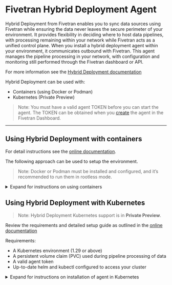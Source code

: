 # Fivetran Hybrid Deployment Agent

Hybrid Deployment from Fivetran enables you to sync data sources using Fivetran while ensuring the data never leaves the secure perimeter of your environment. It provides flexibility in deciding where to host data pipelines, with processing remaining within your network while Fivetran acts as a unified control plane. When you install a hybrid deployment agent within your environment, it communicates outbound with Fivetran. This agent manages the pipeline processing in your network, with configuration and monitoring still performed through the Fivetran dashboard or API.

For more information see the [Hybrid Deployment documentation](https://fivetran.com/docs/core-concepts/architecture/hybrid-deployment)

Hybrid Deployment can be used with:
* Containers (using Docker or Podman)
* Kubernetes (Private Preview)

> Note: You must have a valid agent TOKEN before you can start the agent.  The TOKEN can be obtained when you [create](https://fivetran.com/docs/core-concepts/architecture/hybrid-deployment/setup-guide-docker-and-podman#createagent) the agent in the Fivetran Dashboard.

---

## Using Hybrid Deployment with containers

For detail instructions see the [online documentation](https://fivetran.com/docs/core-concepts/architecture/hybrid-deployment/setup-guide-docker-and-podman).

The following approach can be used to setup the environment. 

> Note: Docker or Podman must be installed and configured, and it’s recommended to run them in rootless mode.

<details><summary>Expand for instructions on using containers</summary>

### Step 1: Install and Start the agent

Run the following as a non root user on a x86_64 Linux host with docker or podman configured.  

Use the command below with your TOKEN and selected RUNTIME (docker or podman) to install and start the agent.

```
TOKEN="YOUR_AGENT_TOKEN" RUNTIME=docker bash -c "$(curl -sL https://raw.githubusercontent.com/fivetran/hybrid_deployment/main/install.sh)"
```

#### (Optional) Configure proxy settings for agent please see [documentation](https://fivetran.com/docs/deployment-models/hybrid-deployment/setup-guide-docker-and-podman#optionalconfigureproxysettingsforlocalenvironmentandcontainerruntime)

The `install.sh` script will create the following directory structure under the user home followed by downloading the agent container image and starting the agent.  Directory structure will be as follow:

```
$HOME/fivetran         --> Agent home directory
├── hdagent.sh         --> Helper script to start/stop the agent container
├── conf               --> Config file location
│   └── config.json    --> Default config file
├── data               --> Persistent storage used during data pipeline processing
├── logs               --> Logs location
└── tmp                --> Local temporary storage used during data pipeline processing
```

A default configuration file `config.json` will be created in the `conf/` sub folder with the token specified.
Only the agent TOKEN is a required parameter, [optional parameters](https://fivetran.com/docs/core-concepts/architecture/hybrid-deployment/setup-guide#agentconfigurationparameters) listed in the documentaiton.

The agent container will be started at the end of the install script.
To manage the agent container, you can use the supplied `hdagent.sh` script.

### Step 2: Manage agent container

Use the `hdagent.sh` script to manage the agent container.  
The default runtime will be docker, if using podman use `-r podman`.

Usage:
```
./hdagent.sh [-r docker|podman] start|stop|status
```

</details>


## Using Hybrid Deployment with Kubernetes

> Note: Hybrid Deployment Kubernetes support is in **Private Preview**.  

Review the requirements and detailed setup guide as outlined in the [online documentation](https://fivetran.com/docs/core-concepts/architecture/hybrid-deployment/setup-guide-kubernetes)

Requirements:
* A Kubernetes environment (1.29 or above)
* A persistent volume claim (PVC) used during pipeline processing of data
* A valid agent token
* Up-to-date helm and kubectl configured to access your cluster

<details><summary>Expand for instructions on installation of agent in Kubernetes</summary>

<details><summary>(Optional) Configure proxy settings for agent</summary>
Add the proxy settings under config section:

```bash     
config:
    data_volume_pvc: VOL_CLAIM_HERE
    token: YOUR_TOKEN_HERE
    no_proxy: localhost,127.0.0.1
    http_proxy: http://your-proxy:3128
    https_proxy: http://your-proxy:3128
```
</details>

Installation:
```bash
helm upgrade --install hd-agent \
 oci://us-docker.pkg.dev/prod-eng-fivetran-ldp/public-docker-us/helm/hybrid-deployment-agent \
 --create-namespace \
 --namespace default \
 --set config.data_volume_pvc=YOUR_PERSISTENT_VOLUME_CLAIM \
 --set config.token="YOUR_TOKEN_HERE" \
 --version 0.1.0
 ```

> Notes:
> * Replace `YOUR_PERSISTENT_VOLUME_CLAIM` with your Persistent Volume Claim name.
> * Replace `YOUR_TOKEN_HERE` with your agent token (obtained from Fivetran dashboard on agent creation)

To confirm installation review:

```
helm list -a
kubectl get deployments -n <your namespace>
kubectl get pods -n <your namespace>
kubectl logs <agent-pod-name>
```

Uninstall:

```
helm uninstall hd-agent
```

</details>

